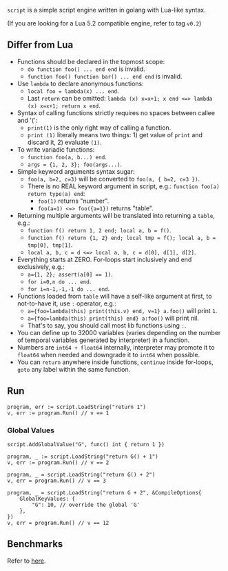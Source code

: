 `script` is a simple script engine written in golang with Lua-like syntax.

(If you are looking for a Lua 5.2 compatible engine, refer to tag `v0.2`)

## Differ from Lua

- Functions should be declared in the topmost scope:
	- `do function foo() ... end end` is invalid.
	- `function foo() function bar() ... end end` is invalid.
- Use `lambda` to declare anonymous functions:
	- `local foo = lambda(x) ... end`.
	- Last `return` can be omitted: `lambda (x) x=x+1; x end <=> lambda (x) x=x+1; return x end`.
- Syntax of calling functions strictly requires no spaces between callee and '(':
	- `print(1)` is the only right way of calling a function.
	- `print (1)` literally means two things: 1) get value of `print` and discard it, 2) evaluate `(1)`.
- To write variadic functions:
	- `function foo(a, b...) end`.
	- `args = {1, 2, 3}; foo(args...)`.
- Simple keyword arguments syntax sugar:
	- `foo(a, b=2, c=3)` will be converted to `foo(a, { b=2, c=3 })`.
	- There is no REAL keyword argument in script, e.g.: `function foo(a) return type(a) end`:
		- `foo(1)` returns "number".
		- `foo(a=1) <=> foo({a=1})` returns "table".
- Returning multiple arguments will be translated into returning a `table`, e.g.:
	- `function f() return 1, 2 end; local a, b = f()`.
	- `function f() return {1, 2} end; local tmp = f(); local a, b = tmp[0], tmp[1]`.
	- `local a, b, c = d <=> local a, b, c = d[0], d[1], d[2]`.
- Everything starts at ZERO. For-loops start inclusively and end exclusively, e.g.:
	- `a={1, 2}; assert(a[0] == 1)`.
	- `for i=0,n do ... end`.
	- `for i=n-1,-1,-1 do ... end`.
- Functions loaded from `table` will have a self-like argument at first, to not-to-have it, use `:` operator, e.g.:
	- `a={foo=lambda(this) print(this.v) end, v=1} a.foo()` will print `1`.
	- `a={foo=lambda(this) print(this) end} a:foo()` will print nil.
	- That's to say, you should call most lib functions using `:`.
- You can define up to 32000 variables (varies depending on the number of temporal variables generated by interpreter) in a function.
- Numbers are `int64 + float64` internally, interpreter may promote it to `float64` when needed and downgrade it to `int64` when possible.
- You can `return` anywhere inside functions, `continue` inside for-loops, `goto` any label within the same function.

## Run

```golang
program, err := script.LoadString("return 1")
v, err := program.Run() // v == 1
```

### Global Values

```golang
script.AddGlobalValue("G", func() int { return 1 })

program, _ := script.LoadString("return G() + 1")
v, err := program.Run() // v == 2

program, _ = script.LoadString("return G() + 2")
v, err = program.Run() // v == 3

program, _ = script.LoadString("return G + 2", &CompileOptions{
	GlobalKeyValues: {
		"G": 10, // override the global 'G'
	},
})
v, err = program.Run() // v == 12
```

## Benchmarks

Refer to [here](https://github.com/coyove/potatolang/blob/master/tests/bench/perf.md).

